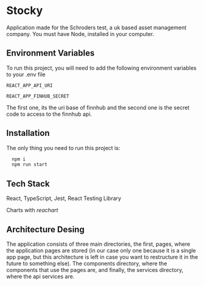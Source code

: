 
# Stocky

Application made for the Schroders test, a uk based asset management company. You must have Node, installed in your computer.


## Environment Variables

To run this project, you will need to add the following environment variables to your .env file


`REACT_APP_API_URI`

`REACT_APP_FINHUB_SECRET`



The first one, its the uri base of finnhub and the second one is the secret code to access to the finnhub api.
## Installation

The only thing you need to run this project is:

```bash
  npm i 
  npm run start
```
  
## Tech Stack

React, 
TypeScript, 
Jest,
React Testing Library

Charts with *reachart*



## Architecture Desing

The application consists of three main directories, the first, pages, where the application pages are stored (in our case only one because it is a single app page, but this architecture is left in case you want to restructure it in the future to something else). The components directory, where the components that use the pages are, and finally, the services directory, where the api services are.